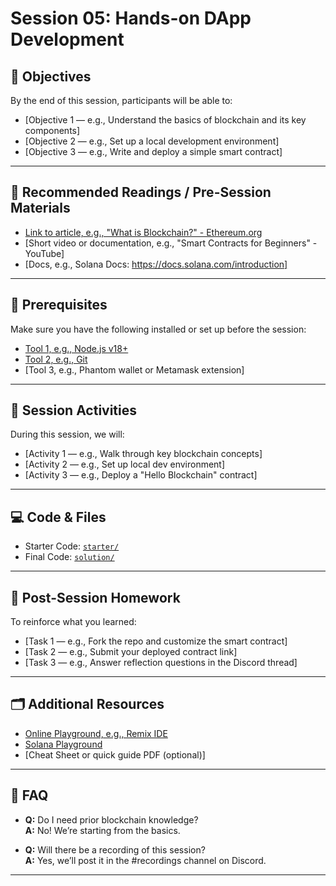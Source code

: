 # Session 05: Hands-on DApp Development 

## 🧠 Objectives

By the end of this session, participants will be able to:
- [Objective 1 — e.g., Understand the basics of blockchain and its key components]
- [Objective 2 — e.g., Set up a local development environment]
- [Objective 3 — e.g., Write and deploy a simple smart contract]

---

## 📖 Recommended Readings / Pre-Session Materials

- [Link to article, e.g., "What is Blockchain?" - Ethereum.org](https://ethereum.org/en/what-is-blockchain/)
- [Short video or documentation, e.g., "Smart Contracts for Beginners" - YouTube]
- [Docs, e.g., Solana Docs: https://docs.solana.com/introduction]

---

## 🧰 Prerequisites

Make sure you have the following installed or set up before the session:
- [Tool 1, e.g., Node.js v18+](https://nodejs.org/)
- [Tool 2, e.g., Git](https://git-scm.com/)
- [Tool 3, e.g., Phantom wallet or Metamask extension]

---

## 🧪 Session Activities

During this session, we will:
- [Activity 1 — e.g., Walk through key blockchain concepts]
- [Activity 2 — e.g., Set up local dev environment]
- [Activity 3 — e.g., Deploy a "Hello Blockchain" contract]

---

## 💻 Code & Files

- Starter Code: [`starter/`](./starter)
- Final Code: [`solution/`](./solution)

---

## 📌 Post-Session Homework

To reinforce what you learned:
- [Task 1 — e.g., Fork the repo and customize the smart contract]
- [Task 2 — e.g., Submit your deployed contract link]
- [Task 3 — e.g., Answer reflection questions in the Discord thread]

---

## 🗂 Additional Resources

- [Online Playground, e.g., Remix IDE](https://remix.ethereum.org/)
- [Solana Playground](https://beta.solpg.io/)
- [Cheat Sheet or quick guide PDF (optional)]

---

## 🙋 FAQ

- **Q:** Do I need prior blockchain knowledge?  
  **A:** No! We’re starting from the basics.

- **Q:** Will there be a recording of this session?  
  **A:** Yes, we’ll post it in the #recordings channel on Discord.

---
